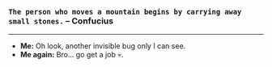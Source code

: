 ### `The person who moves a mountain begins by carrying away small stones.` – Confucius
---
- **Me:** Oh look, another invisible bug only I can see.
- **Me again:** Bro… go get a job 💀.
